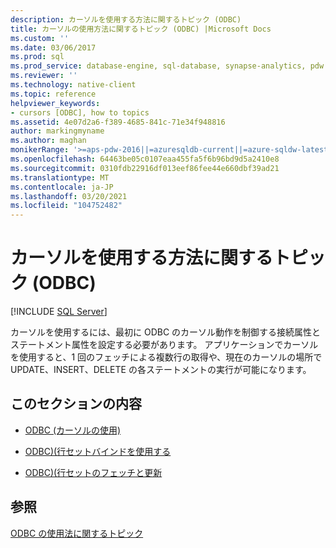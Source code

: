 ```yaml
---
description: カーソルを使用する方法に関するトピック (ODBC)
title: カーソルの使用方法に関するトピック (ODBC) |Microsoft Docs
ms.custom: ''
ms.date: 03/06/2017
ms.prod: sql
ms.prod_service: database-engine, sql-database, synapse-analytics, pdw
ms.reviewer: ''
ms.technology: native-client
ms.topic: reference
helpviewer_keywords:
- cursors [ODBC], how to topics
ms.assetid: 4e07d2a6-f389-4685-841c-71e34f948816
author: markingmyname
ms.author: maghan
monikerRange: '>=aps-pdw-2016||=azuresqldb-current||=azure-sqldw-latest||>=sql-server-2016||>=sql-server-linux-2017||=azuresqldb-mi-current'
ms.openlocfilehash: 64463be05c0107eaa455fa5f6b96bd9d5a2410e8
ms.sourcegitcommit: 0310fdb22916df013eef86fee44e660dbf39ad21
ms.translationtype: MT
ms.contentlocale: ja-JP
ms.lasthandoff: 03/20/2021
ms.locfileid: "104752482"
---
```

# <a name="using-cursors-how-to-topics-odbc"></a>カーソルを使用する方法に関するトピック (ODBC)
[!INCLUDE [SQL Server](../../../includes/applies-to-version/sql-asdb-asdbmi-asa-pdw.md)]

  カーソルを使用するには、最初に ODBC のカーソル動作を制御する接続属性とステートメント属性を設定する必要があります。 アプリケーションでカーソルを使用すると、1 回のフェッチによる複数行の取得や、現在のカーソルの場所で UPDATE、INSERT、DELETE の各ステートメントの実行が可能になります。  
  
## <a name="in-this-section"></a>このセクションの内容  
  
-   [ODBC &#40;カーソルの使用&#41;](../../../relational-databases/native-client-odbc-how-to/cursors/use-cursors-odbc.md)  
  
-   [ODBC&#41;&#40;行セットバインドを使用する ](../../../relational-databases/native-client-odbc-how-to/cursors/use-rowset-binding-odbc.md)  
  
-   [ODBC&#41;&#40;行セットのフェッチと更新 ](../../../relational-databases/native-client-odbc-how-to/cursors/fetch-and-update-rowsets-odbc.md)  
  
## <a name="see-also"></a>参照  
 [ODBC の使用法に関するトピック](../../../relational-databases/native-client-odbc-how-to/odbc-how-to-topics.md)  
  
  
